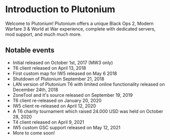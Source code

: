 # Introduction to Plutonium

Welcome to Plutonium! Plutonium offers a unique Black Ops 2, Modern Warfare 3 & World at War experience, complete with dedicated servers, mod support, and much much more.

## Notable events

* Initial released on October 1st, 2017 (MW3 only)
* T6 client released on April 13, 2018
* First custom map for IW5 released on May 6 2018
* Shutdown of Plutonium September 21, 2018
* LAN version of Plutonium T6 with limited online functionality released on December 24th, 2018
* ZoneTool and it's source released on September 19, 2019
* T6 client re-released on January 20, 2020
* IW5 client re-released on April 12, 2020
* A T6 charity tournament which raised 24.000 USD was held on October 28, 2020
* T4 client released on April 9, 2021
* IW5 custom GSC support released on May 12, 2021
* More to come soon!